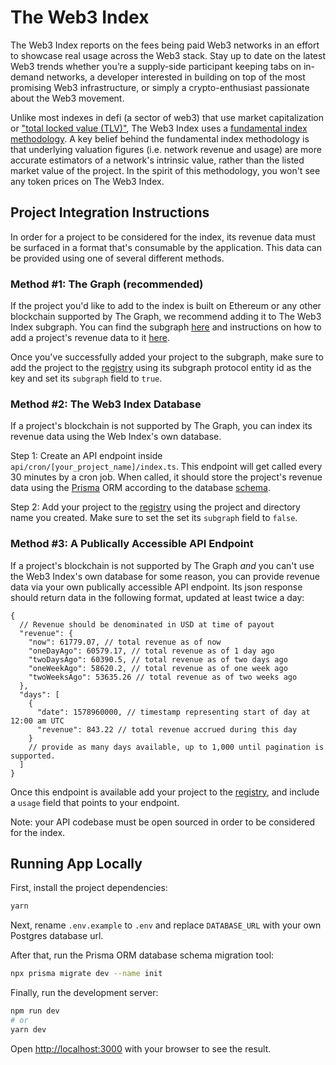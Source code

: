 # The Web3 Index

The Web3 Index reports on the fees being paid Web3 networks in an effort to showcase real usage across the Web3 stack. Stay up to date on the latest Web3 trends whether you’re a supply-side participant keeping tabs on in-demand networks, a developer interested in building on top of the most promising Web3 infrastructure, or simply a crypto-enthusiast passionate about the Web3 movement.

Unlike most indexes in defi (a sector of web3) that use market capitalization or ["total locked value (TLV)"](https://messari.io/article/how-to-interpret-total-value-locked-tvl-in-defi), The Web3 Index uses a [fundamental index methodology](https://en.wikipedia.org/wiki/Fundamentally_based_indexes). A key belief behind the fundamental index methodology is that underlying valuation figures (i.e. network revenue and usage) are more accurate estimators of a network's intrinsic value, rather than the listed market value of the project. In the spirit of this methodology, you won't see any token prices on The Web3 Index.

## Project Integration Instructions

In order for a project to be considered for the index, its revenue data must be surfaced in a format that's consumable by the application. This data can be provided using one of several different methods.

### Method #1: The Graph (recommended)

If the project you'd like to add to the index is built on Ethereum or any other blockchain supported by The Graph, we recommend adding it to The Web3 Index subgraph. You can find the subgraph [here](https://github.com/web3index/subgraph) and instructions on how to add a project's revenue data to it [here](https://thegraph.com/docs/introduction).

Once you've successfully added your project to the subgraph, make sure to add the project to the [registry](./registry.json) using its subgraph protocol entity id as the key and set its `subgraph` field to `true`.

### Method #2: The Web3 Index Database

If a project's blockchain is not supported by The Graph, you can index its revenue data using the Web Index's own database.

Step 1: Create an API endpoint inside `api/cron/[your_project_name]/index.ts`. This endpoint will get called every 30 minutes by a cron job. When called, it should store the project's revenue data using the [Prisma](https://www.prisma.io/docs/concepts/components/prisma-client/crud) ORM according to the database [schema](./prisma/schema.prisma).

Step 2: Add your project to the [registry](./registry.json) using the project and directory name you created. Make sure to set the set its `subgraph` field to `false`.

### Method #3: A Publically Accessible API Endpoint

If a project's blockchain is not supported by The Graph _and_ you can't use the Web3 Index's own database for some reason, you can provide revenue data via your own publically accessible API endpoint. Its json response should return data in the following format, updated at least twice a day:

```
{
  // Revenue should be denominated in USD at time of payout
  "revenue": {
    "now": 61779.07, // total revenue as of now
    "oneDayAgo": 60579.17, // total revenue as of 1 day ago
    "twoDaysAgo": 60390.5, // total revenue as of two days ago
    "oneWeekAgo": 58620.2, // total revenue as of one week ago
    "twoWeeksAgo": 53635.26 // total revenue as of two weeks ago
  },
  "days": [
    {
      "date": 1578960000, // timestamp representing start of day at 12:00 am UTC
      "revenue": 843.22 // total revenue accrued during this day
    }
    // provide as many days available, up to 1,000 until pagination is supported.
  ]
}
```

Once this endpoint is available add your project to the [registry](./registry.json), and include a `usage` field that points to your endpoint.

Note: your API codebase must be open sourced in order to be considered for the index.

## Running App Locally

First, install the project dependencies:

```bash
yarn
```

Next, rename `.env.example` to `.env` and replace `DATABASE_URL` with your own Postgres database url.

After that, run the Prisma ORM database schema migration tool:

```bash
npx prisma migrate dev --name init
```

Finally, run the development server:

```bash
npm run dev
# or
yarn dev
```

Open [http://localhost:3000](http://localhost:3000) with your browser to see the result.
